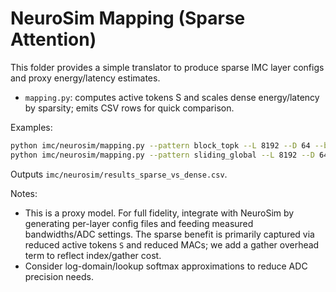 # NeuroSim Mapping (Sparse Attention)

This folder provides a simple translator to produce sparse IMC layer configs and proxy energy/latency estimates.

- `mapping.py`: computes active tokens S and scales dense energy/latency by sparsity; emits CSV rows for quick comparison.

Examples:
```bash
python imc/neurosim/mapping.py --pattern block_topk --L 8192 --D 64 --block_size 64 --keep_ratio 0.12 --global_tokens 16
python imc/neurosim/mapping.py --pattern sliding_global --L 8192 --D 64 --window_size 512 --global_tokens 16 --block_size 64
```

Outputs `imc/neurosim/results_sparse_vs_dense.csv`.

Notes:
- This is a proxy model. For full fidelity, integrate with NeuroSim by generating per-layer config files and feeding measured bandwidths/ADC settings. The sparse benefit is primarily captured via reduced active tokens `S` and reduced MACs; we add a gather overhead term to reflect index/gather cost.
- Consider log-domain/lookup softmax approximations to reduce ADC precision needs.
